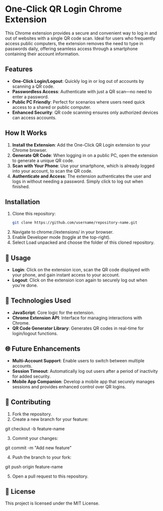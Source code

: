 # One-Click QR Login Chrome Extension

This Chrome extension provides a secure and convenient way to log in and out of websites with a single QR code scan. Ideal for users who frequently access public computers, the extension removes the need to type in passwords daily, offering seamless access through a smartphone containing their account information.

## Features

- **One-Click Login/Logout**: Quickly log in or log out of accounts by scanning a QR code.
- **Passwordless Access**: Authenticate with just a QR scan—no need to enter a password.
- **Public PC Friendly**: Perfect for scenarios where users need quick access to a shared or public computer.
- **Enhanced Security**: QR code scanning ensures only authorized devices can access accounts.

## How It Works

1. **Install the Extension**: Add the One-Click QR Login extension to your Chrome browser.
2. **Generate QR Code**: When logging in on a public PC, open the extension to generate a unique QR code.
3. **Scan with Your Phone**: Use your smartphone, which is already logged into your account, to scan the QR code.
4. **Authenticate and Access**: The extension authenticates the user and logs in without needing a password. Simply click to log out when finished.

## Installation

1. Clone this repository:
   ```bash
   git clone https://github.com/username/repository-name.git
2. Navigate to chrome://extensions/ in your browser.
3. Enable Developer mode (toggle at the top-right).
4. Select Load unpacked and choose the folder of this cloned repository.

## 📄 Usage
- **Login**: Click on the extension icon, scan the QR code displayed with your phone, and gain instant access to your account.
- **Logout**: Click on the extension icon again to securely log out when you're done.

## 🧰 Technologies Used
- **JavaScript**: Core logic for the extension.
- **Chrome Extension API**: Interface for managing interactions with Chrome.
- **QR Code Generator Library**: Generates QR codes in real-time for login/logout functions.

## 🌐 Future Enhancements
- **Multi-Account Support**: Enable users to switch between multiple accounts.
- **Session Timeout**: Automatically log out users after a period of inactivity for added security.
- **Mobile App Companion**: Develop a mobile app that securely manages sessions and provides enhanced control over QR logins.

## 🤝 Contributing
1. Fork the repository.
2. Create a new branch for your feature:

git checkout -b feature-name

3. Commit your changes:

git commit -m "Add new feature"

4. Push the branch to your fork:

git push origin feature-name

5. Open a pull request to this repository.

## 📜 License
This project is licensed under the MIT License.
